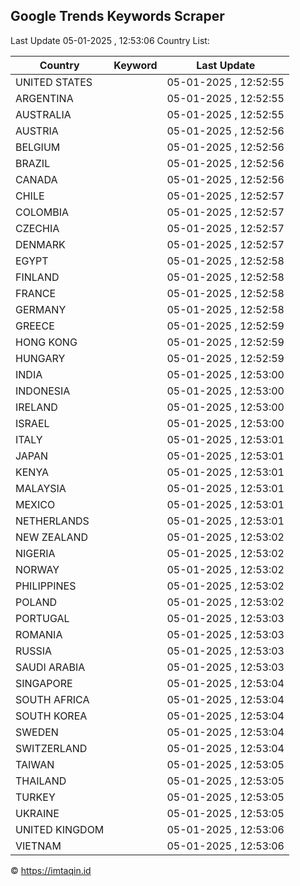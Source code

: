 
## Google Trends Keywords Scraper

Last Update 05-01-2025 , 12:53:06
Country List:

| Country | Keyword | Last Update |
| --- | --- | --- |
| UNITED STATES |  | 05-01-2025 , 12:52:55 |
| ARGENTINA |  | 05-01-2025 , 12:52:55 |
| AUSTRALIA |  | 05-01-2025 , 12:52:55 |
| AUSTRIA |  | 05-01-2025 , 12:52:56 |
| BELGIUM |  | 05-01-2025 , 12:52:56 |
| BRAZIL |  | 05-01-2025 , 12:52:56 |
| CANADA |  | 05-01-2025 , 12:52:56 |
| CHILE |  | 05-01-2025 , 12:52:57 |
| COLOMBIA |  | 05-01-2025 , 12:52:57 |
| CZECHIA |  | 05-01-2025 , 12:52:57 |
| DENMARK |  | 05-01-2025 , 12:52:57 |
| EGYPT |  | 05-01-2025 , 12:52:58 |
| FINLAND |  | 05-01-2025 , 12:52:58 |
| FRANCE |  | 05-01-2025 , 12:52:58 |
| GERMANY |  | 05-01-2025 , 12:52:58 |
| GREECE |  | 05-01-2025 , 12:52:59 |
| HONG KONG |  | 05-01-2025 , 12:52:59 |
| HUNGARY |  | 05-01-2025 , 12:52:59 |
| INDIA |  | 05-01-2025 , 12:53:00 |
| INDONESIA |  | 05-01-2025 , 12:53:00 |
| IRELAND |  | 05-01-2025 , 12:53:00 |
| ISRAEL |  | 05-01-2025 , 12:53:00 |
| ITALY |  | 05-01-2025 , 12:53:01 |
| JAPAN |  | 05-01-2025 , 12:53:01 |
| KENYA |  | 05-01-2025 , 12:53:01 |
| MALAYSIA |  | 05-01-2025 , 12:53:01 |
| MEXICO |  | 05-01-2025 , 12:53:01 |
| NETHERLANDS |  | 05-01-2025 , 12:53:01 |
| NEW ZEALAND |  | 05-01-2025 , 12:53:02 |
| NIGERIA |  | 05-01-2025 , 12:53:02 |
| NORWAY |  | 05-01-2025 , 12:53:02 |
| PHILIPPINES |  | 05-01-2025 , 12:53:02 |
| POLAND |  | 05-01-2025 , 12:53:02 |
| PORTUGAL |  | 05-01-2025 , 12:53:03 |
| ROMANIA |  | 05-01-2025 , 12:53:03 |
| RUSSIA |  | 05-01-2025 , 12:53:03 |
| SAUDI ARABIA |  | 05-01-2025 , 12:53:03 |
| SINGAPORE |  | 05-01-2025 , 12:53:04 |
| SOUTH AFRICA |  | 05-01-2025 , 12:53:04 |
| SOUTH KOREA |  | 05-01-2025 , 12:53:04 |
| SWEDEN |  | 05-01-2025 , 12:53:04 |
| SWITZERLAND |  | 05-01-2025 , 12:53:04 |
| TAIWAN |  | 05-01-2025 , 12:53:05 |
| THAILAND |  | 05-01-2025 , 12:53:05 |
| TURKEY |  | 05-01-2025 , 12:53:05 |
| UKRAINE |  | 05-01-2025 , 12:53:05 |
| UNITED KINGDOM |  | 05-01-2025 , 12:53:06 |
| VIETNAM |  | 05-01-2025 , 12:53:06 |

© https://imtaqin.id
